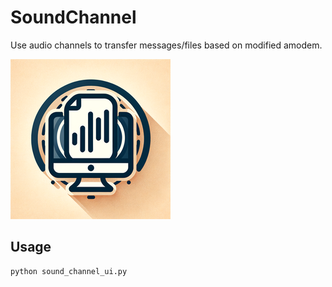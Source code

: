# SoundChannel

Use audio channels to transfer messages/files based on modified amodem.

![SoundChannel Icon](./icon.png)

## Usage

```sh
python sound_channel_ui.py
